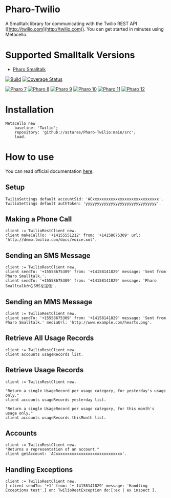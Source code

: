 # Pharo-Twilio 
A Smalltalk library for communicating with the Twilio REST API ([http://twilio.com](http://twilio.com)). You can get started in minutes using Metacello.

# Supported Smalltalk Versions
- [Pharo Smalltalk](http://pharo.org/) 

[![Build](https://github.com/astares/Pharo-Twilio/actions/workflows/build.yml/badge.svg)](https://github.com/astares/Pharo-Twilio/actions/workflows/build.yml)
[![Coverage Status](https://codecov.io/github/astares/Pharo-Twilio/coverage.svg?branch=main)](https://codecov.io/gh/astares/Pharo-Twilio/branch/main)

[![Pharo 7](https://img.shields.io/badge/Pharo-7.0-%23aac9ff.svg)](https://pharo.org/download)
[![Pharo 8](https://img.shields.io/badge/Pharo-8.0-%23aac9ff.svg)](https://pharo.org/download)
[![Pharo 9](https://img.shields.io/badge/Pharo-9.0-%23aac9ff.svg)](https://pharo.org/download)
[![Pharo 10](https://img.shields.io/badge/Pharo-10-%23aac9ff.svg)](https://pharo.org/download)
[![Pharo 11](https://img.shields.io/badge/Pharo-11-%23aac9ff.svg)](https://pharo.org/download)
[![Pharo 12](https://img.shields.io/badge/Pharo-11-%23aac9ff.svg)](https://pharo.org/download)

# Installation


```smalltalk
Metacello new
    baseline: 'Twilio';
    repository: 'github://astares/Pharo-Twilio:main/src';
    load.
```

# How to use

You can read official documentation [here](https://www.twilio.com/docs/api).

## Setup

```smalltalk
TwilioSettings default accountSid: 'ACxxxxxxxxxxxxxxxxxxxxxxxxxxxxx'.
TwilioSettings default authToken: 'yyyyyyyyyyyyyyyyyyyyyyyyyyyyyyy'.
```


## Making a Phone Call

```smalltalk
client := TwilioRestClient new.
client makeCallTo: '+14155551212' from: '+14158675309' url: 'http://demo.twilio.com/docs/voice.xml'.
```

## Sending an SMS Message

```smalltalk
client := TwilioRestClient new.
client sendTo: '+15558675309' from: '+14158141829' message: 'Sent from Pharo Smalltalk.'.
client sendTo: '+15558675309' from: '+14158141829' message: 'Pharo SmalltalkからSMSを送信'.
```

## Sending an MMS Message

```smalltalk
client := TwilioRestClient new.
client sendTo: '+15558675309' from: '+14158141829' message: 'Sent from Pharo Smalltalk.' mediaUrl: 'http://www.example.com/hearts.png'. 
```

## Retrieve All Usage Records

```smalltalk
client := TwilioRestClient new.
client accounts usageRecords list.
```

## Retrieve Usage Records

```smalltalk
client := TwilioRestClient new.

"Return a single UsageRecord per usage category, for yesterday's usage only."
client accounts usageRecords yesterday list.

"Return a single UsageRecord per usage category, for this month's usage only."
client accounts usageRecords thisMonth list.
```

## Accounts

```smalltalk
client := TwilioRestClient new.
"Returns a representation of an account."
client getAccount: 'ACxxxxxxxxxxxxxxxxxxxxxxxxxxxxx'. 
```

## Handling Exceptions

```smalltalk
client := TwilioRestClient new.
[ client sendTo: '+1' from: '+ 14158141829' message: 'Handling Exceptions test'.] on: TwilioRestException do:[:ex | ex inspect ].
```

